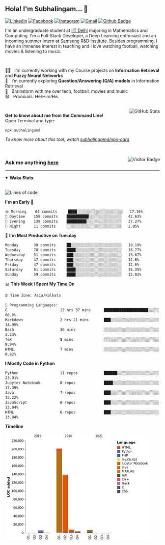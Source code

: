## Hola! I'm Subhalingam... 👋

[![Linkedin](https://img.shields.io/badge/-subhalingamd-0077B5?style=flat&logo=Linkedin&logoColor=white&link=https://www.linkedin.com/in/subhalingamd/)](https://www.linkedin.com/in/subhalingamd/)
[![Facebook](https://img.shields.io/badge/-subhalingamd-3b5999?style=flat&logo=Facebook&logoColor=white&link=https://www.facebook.com/subhalingamd/)](https://www.facebook.com/subhalingamd/)
[![Instagram](https://img.shields.io/badge/-@subhu2008-e4405f?style=flat&logo=Instagram&logoColor=white&link=https://www.instagram.com/subhu2008/)](https://www.instagram.com/subhu2008)
[![Gmail](https://img.shields.io/badge/-subhalingam.d-c14438?style=flat&logo=Gmail&logoColor=white&link=mailto:subhalingam.d@gmail.com)](mailto:subhalingam.d@gmail.com)
[![Github Badge](https://img.shields.io/badge/-subhalingamd-333?style=flat&logo=Github&logoColor=white&link=https://www.github.com/subhalingamd/)](https://www.github.com/subhalingamd)
<!-- [![Twitter](https://img.shields.io/badge/-@subhalingamd-55acee?style=flat&labelColor=1ca0f1&logo=twitter&logoColor=white&link=https://twitter.com/subhalingamd)](https://twitter.com/subhalingamd) -->
<!-- [![Website](https://img.shields.io/badge/-subhalingamd.github.io-47CCCC?style=flat&logo=Google-Chrome&logoColor=white&link=https://subhalingamd.github.io)](https://subhalingamd.github.io )-->
<!-- [![Youtube Badge](https://img.shields.io/badge/-subhalingamd-cd201f?style=flat&logo=Youtube&logoColor=white&link=https://youtube.com/subhalingamd/)](https://youtube.com/subhalingamd) -->
<!-- [![Quora Badge](https://img.shields.io/badge/-subhalingamd-b92b27?style=flat&logo=Quora&logoColor=white&link=https://quora.com/subhalingamd/)](https://quora.com/subhalingam-d) -->

I'm an undergraduate student at [IIT Delhi](http://www.iitd.ac.in) majoring in Mathematics and Computing. I'm a Full-Stack Developer, a Deep Learning enthusiast and an incoming summer intern at [Samsung R&D Institute](https://research.samsung.com/sri-n). Besides programming, I have an immense interest in teaching and I love watching football, watching movies & listening to music.

<br />


👨‍💻 &nbsp; I’m currently working with my Course projects on **Information Retrieval** and **Fuzzy Neural Networks** <br />
🔭 &nbsp; I’m currently exploring **Question/Answering (Q/A) models** in Information Retrieval <br />
💬 &nbsp; Brainstorm with me over tech, football, movies and music <br />
😄 &nbsp; Pronouns: He/Him/His <br />
<!-- 📄 &nbsp; Know about my experiences: [Resume](https://subhalingamd.github.io/SubhalingamD.CV.pdf)  <br /> -->

<br />
<img alt="GitHub Stats" src="https://github-readme-stats.vercel.app/api?username=subhalingamd&count_private=true&show_icons=true&include_all_commits=true&theme=dark" align="right">

**Get to know about me from the Command Line!** <br />
Open Terminal and type:
```
npx subhalingamd
```
*To know more about this tool, watch [subhalingamd/npx-card](https://github.com/subhalingamd/npx-card)*
<br /><br /><br />


<img align="right" alt="Visitor Badge" src="https://visitor-badge.laobi.icu/badge?page_id=subhalingamd.subhalingamd">

### Ask me anything [here](https://github.com/subhalingamd/subhalingamd/discussions/)

<hr>

<details open>
<summary><b>Waka Stats</b></summary>
<br/>

<!--START_SECTION:waka-->
![Lines of code](https://img.shields.io/badge/From%20Hello%20World%20I%27ve%20Written-366757%20lines%20of%20code-blue)

**I'm an Early 🐤** 

```text
🌞 Morning    64 commits     ████░░░░░░░░░░░░░░░░░░░░░   17.16% 
🌆 Daytime    159 commits    ██████████░░░░░░░░░░░░░░░   42.63% 
🌃 Evening    139 commits    █████████░░░░░░░░░░░░░░░░   37.27% 
🌙 Night      11 commits     ░░░░░░░░░░░░░░░░░░░░░░░░░   2.95%

```
📅 **I'm Most Productive on Tuesday** 

```text
Monday       38 commits     ██░░░░░░░░░░░░░░░░░░░░░░░   10.19% 
Tuesday      70 commits     ████░░░░░░░░░░░░░░░░░░░░░   18.77% 
Wednesday    51 commits     ███░░░░░░░░░░░░░░░░░░░░░░   13.67% 
Thursday     47 commits     ███░░░░░░░░░░░░░░░░░░░░░░   12.6% 
Friday       47 commits     ███░░░░░░░░░░░░░░░░░░░░░░   12.6% 
Saturday     61 commits     ████░░░░░░░░░░░░░░░░░░░░░   16.35% 
Sunday       59 commits     ████░░░░░░░░░░░░░░░░░░░░░   15.82%

```


📊 **This Week I Spent My Time On** 

```text
⌚︎ Time Zone: Asia/Kolkata

💬 Programming Languages: 
C                        12 hrs 37 mins      ████████████████████░░░░░   80.0% 
Markdown                 2 hrs 21 mins       ███░░░░░░░░░░░░░░░░░░░░░░   14.95% 
Bash                     30 mins             ░░░░░░░░░░░░░░░░░░░░░░░░░   3.23% 
TeX                      8 mins              ░░░░░░░░░░░░░░░░░░░░░░░░░   0.94% 
HTML                     7 mins              ░░░░░░░░░░░░░░░░░░░░░░░░░   0.82%

```

**I Mostly Code in Python** 

```text
Python                   11 repos            ██████░░░░░░░░░░░░░░░░░░░   23.91% 
Jupyter Notebook         8 repos             ████░░░░░░░░░░░░░░░░░░░░░   17.39% 
Java                     7 repos             ███░░░░░░░░░░░░░░░░░░░░░░   15.22% 
JavaScript               6 repos             ███░░░░░░░░░░░░░░░░░░░░░░   13.04% 
HTML                     6 repos             ███░░░░░░░░░░░░░░░░░░░░░░   13.04%

```


**Timeline**

![Chart not found](https://raw.githubusercontent.com/subhalingamd/subhalingamd/master/charts/bar_graph.png) 


<!--END_SECTION:waka-->

</details>

